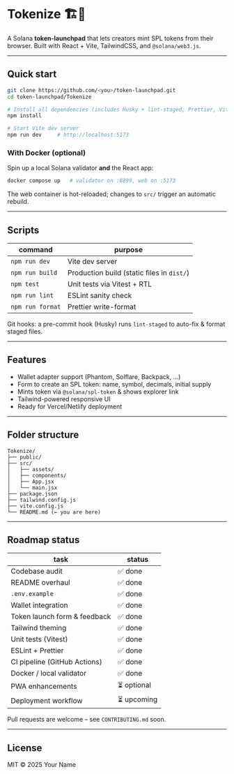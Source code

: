 # Tokenize 🏗️🎉

A Solana **token-launchpad** that lets creators mint SPL tokens from their browser. Built with React + Vite, TailwindCSS, and `@solana/web3.js`.

---

## Quick start

```bash
git clone https://github.com/<you>/token-launchpad.git
cd token-launchpad/Tokenize

# Install all dependencies (includes Husky + lint-staged, Prettier, Vitest)
npm install

# Start Vite dev server
npm run dev     # http://localhost:5173
```

### With Docker (optional)

Spin up a local Solana validator **and** the React app:

```bash
docker compose up   # validator on :8899, web on :5173
```

The web container is hot-reloaded; changes to `src/` trigger an automatic rebuild.

---

## Scripts

| command          | purpose                                    |
| ---------------- | ------------------------------------------ |
| `npm run dev`    | Vite dev server                            |
| `npm run build`  | Production build (static files in `dist/`) |
| `npm test`       | Unit tests via Vitest + RTL                |
| `npm run lint`   | ESLint sanity check                        |
| `npm run format` | Prettier write-format                      |

Git hooks: a pre-commit hook (Husky) runs `lint-staged` to auto-fix & format staged files.

---

## Features

- Wallet adapter support (Phantom, Solflare, Backpack, …)
- Form to create an SPL token: name, symbol, decimals, initial supply
- Mints token via `@solana/spl-token` & shows explorer link
- Tailwind-powered responsive UI
- Ready for Vercel/Netlify deployment

---

## Folder structure

```text
Tokenize/
├── public/
├── src/
│   ├── assets/
│   ├── components/
│   ├── App.jsx
│   └── main.jsx
├── package.json
├── tailwind.config.js
├── vite.config.js
└── README.md (← you are here)
```

---

## Roadmap status

| task                         | status      |
| ---------------------------- | ----------- |
| Codebase audit               | ✅ done     |
| README overhaul              | ✅ done     |
| `.env.example`               | ✅ done     |
| Wallet integration           | ✅ done     |
| Token launch form & feedback | ✅ done     |
| Tailwind theming             | ✅ done     |
| Unit tests (Vitest)          | ✅ done     |
| ESLint + Prettier            | ✅ done     |
| CI pipeline (GitHub Actions) | ✅ done     |
| Docker / local validator     | ✅ done     |
| PWA enhancements             | ⏳ optional |
| Deployment workflow          | ⏳ upcoming |

Pull requests are welcome – see `CONTRIBUTING.md` soon.

---

## License

MIT © 2025 Your Name
